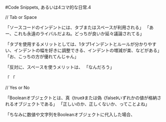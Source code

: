 #Code Snippets, あるいは4コマ的な日常.4

// Tab or Space

「ソースコードのインデントには、タブまたはスペースが利用される」
「あー、これも永遠のライバルだよね。どっちが良いか延々議論されてる」

「タブを使用するメリットとしては、1タブ1インデントとルールが分かりやすい、インデントの幅を好きに調整できる、インデントの増減が楽、などがある」
「お、こっちの方が優れてんじゃん」

「反対に、スペースを使うメリットは、
「なんだろう」

「
「

// Yes or No

「Booleanオブジェクトとは、真《true》または偽《false》いずれかの値が格納されるオブジェクトである」
「正しいのか、正しくないか、ってことよね」

「ちなみに数値や文字列をBooleanオブジェクトに代入した場合、
<!--stackedit_data:
eyJoaXN0b3J5IjpbLTE4ODM4MzE1MDldfQ==
-->